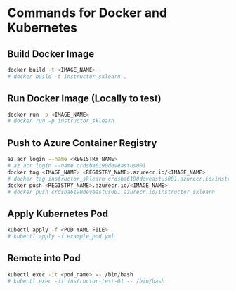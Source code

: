 # Commands for Docker and Kubernetes

## Build Docker Image

```bash
docker build -t <IMAGE_NAME> .
# docker build -t instructor_sklearn .
```

## Run Docker Image (Locally to test)

```bash
docker run -p <IMAGE_NAME>
# docker run -p instructor_sklearn
```

## Push to Azure Container Registry

```bash
az acr login --name <REGISTRY_NAME>
# az acr login --name crdsba6190deveastus001
docker tag <IMAGE_NAME> <REGISTRY_NAME>.azurecr.io/<IMAGE_NAME>
# docker tag instructor_sklearn crdsba6190deveastus001.azurecr.io/instructor_sklearn
docker push <REGISTRY_NAME>.azurecr.io/<IMAGE_NAME>
# docker push crdsba6190deveastus001.azurecr.io/instructor_sklearn
```

## Apply Kubernetes Pod

```bash
kubectl apply -f <POD YAML FILE>
# kubectl apply -f example_pod.yml
```

## Remote into Pod 

```bash
kubectl exec -it <pod_name> -- /bin/bash
# kubectl exec -it instructor-test-01 -- /bin/bash
```